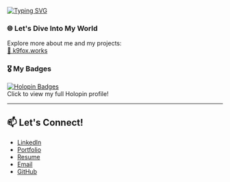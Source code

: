 <!--### こんにちは 👋-->

[![Typing SVG](https://readme-typing-svg.herokuapp.com?color=%2336BCF7&lines=Hello+%F0%9F%91%8B;%E3%81%93%E3%82%93%E3%81%AB%E3%81%A1%E3%81%AF+%F0%9F%91%8B;Sugeng+rawuh+%F0%9F%91%8B)](about:blank)

### 🌐 Let's Dive Into My World  
Explore more about me and my projects:  
[🔗 k9fox.works](https://k9fox.works/)  

### 🎖️ My Badges  
[![Holopin Badges](https://holopin.me/aiyafi)](https://holopin.io/@aiyafi)  
Click to view my full Holopin profile!

---

## 📫 Let's Connect!
- [LinkedIn](https://linkedin.com/in/ai-yafi/)  
- [Portfolio](https://k9fox.works/)  
- [Resume](https://cv.k9fox.works/)  
- [Email](mailto:yaf@k9fox.works)  
- [GitHub](https://github.com/k9fox)  

<!--
**aiyafi/aiyafi** is a ✨ _special_ ✨ repository because its `README.md` (this file) appears on your GitHub profile.

Here are some ideas to get you started:

- 🔭 I’m currently working on ...
- 🌱 I’m currently learning ...
- 👯 I’m looking to collaborate on ...
- 🤔 I’m looking for help with ...
- 💬 Ask me about ...
- 📫 How to reach me: ...
- 😄 Pronouns: ...
- ⚡ Fun fact: ...
-->
